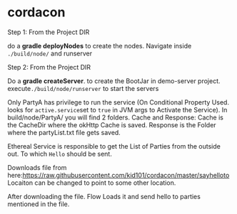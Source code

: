 # cordacon

Step 1: From the Project DIR

do a **gradle deployNodes** to create the nodes. Navigate inside `./build/node/` and runserver

Step 2: From the Project DIR

Do a **gradle createServer**. to create the BootJar in demo-server project. execute`./build/node/runserver` to start the servers

Only PartyA has privilege to run the service (On Conditional Property Used. looks for `active.service`set to `true` in JVM args to Activate the Service). 
In build/node/PartyA/ you will find 2 folders. Cache and Response:
Cache is the CacheDir where the okHttp Cache is saved. Response is the Folder where the partyList.txt file gets saved. 

Ethereal Service is responsible to get the List of Parties from the outside out. To which `Hello` should be sent.

Downloads file from here:https://raw.githubusercontent.com/kid101/cordacon/master/sayhelloto
Locaiton can be changed to point to some other location.

After downloading the file. Flow Loads it and send hello to parties mentioned in the file.
